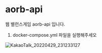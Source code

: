 ﻿# aorb-api

웹 밸런스게임 aorb-api 입니다.  

1. docker-compose.yml 파일을 실행해주세오


![KakaoTalk_20220429_231233127](https://user-images.githubusercontent.com/34016906/226340535-7b01ca54-14d3-4212-9f61-8eb1b20e4393.png)

